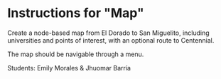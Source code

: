 # Instructions for "Map"

Create a node-based map from El Dorado to San Miguelito, including universities and points of interest, with an optional route to Centennial.

The map should be navigable through a menu.

Students: Emily Morales & Jhuomar Barría
